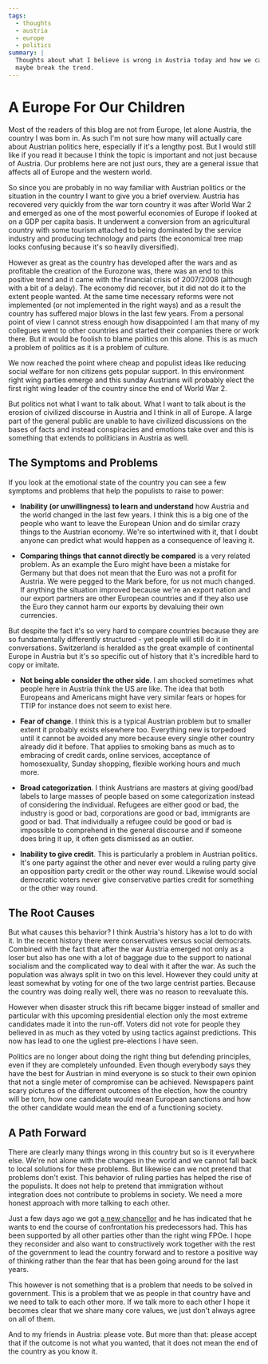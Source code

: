 ```yaml
---
tags:
  - thoughts
  - austria
  - europe
  - politics
summary: |
  Thoughts about what I believe is wrong in Austria today and how we can
  maybe break the trend.
---
```


# A Europe For Our Children

Most of the readers of this blog are not from Europe, let alone Austria,
the country I was born in.  As such I'm not sure how many will actually
care about Austrian politics here, especially if it's a lengthy post.  But
I would still like if you read it because I think the topic is important
and not just because of Austria.  Our problems here are not just ours,
they are a general issue that affects all of Europe and the western world.

So since you are probably in no way familiar with Austrian politics or the
situation in the country I want to give you a brief overview.  Austria has
recovered very quickly from the war torn country it was after World War 2
and emerged as one of the most powerful economies of Europe if looked at
on a GDP per capita basis.  It underwent a conversion from an agricultural
country with some tourism attached to being dominated by the service
industry and producing technology and parts (the economical tree map looks
confusing because it's so heavily diversified).

However as great as the country has developed after the wars and as
profitable the creation of the Eurozone was, there was an end to this
positive trend and it came with the financial crisis of 2007/2008
(although with a bit of a delay).  The economy did recover, but it did not
do it to the extent people wanted.  At the same time necessary reforms
were not implemented (or not implemented in the right ways) and as a
result the country has suffered major blows in the last few years.  From a
personal point of view I cannot stress enough how disappointed I am that
many of my collegues went to other countries and started their companies
there or work there.  But it would be foolish to blame politics on this
alone.  This is as much a problem of politics as it is a problem of
culture.

We now reached the point where cheap and populist ideas like reducing
social welfare for non citizens gets popular support.  In this environment
right wing parties emerge and this sunday Austrians will probably elect
the first right wing leader of the country since the end of World War 2.

But politics not what I want to talk about.  What I want to talk about is
the erosion of civilized discourse in Austria and I think in all of
Europe.  A large part of the general public are unable to have civilized
discussions on the bases of facts and instead conspiracies and emotions
take over and this is something that extends to politicians in Austria as
well.

## The Symptoms and Problems

If you look at the emotional state of the country you can see a few
symptoms and problems that help the populists to raise to power:

- **Inability (or unwillingness) to learn and understand** how Austria and
the world changed in the last few years.  I think this is a big one of the
people who want to leave the European Union and do similar crazy things
to the Austrian economy.  We're so intertwined with it, that I doubt
anyone can predict what would happen as a consequence of leaving it.

- **Comparing things that cannot directly be compared** is a very related
problem. As an example the Euro might have been a mistake for Germany
but that does not mean that the Euro was not a profit for Austria.  We
were pegged to the Mark before, for us not much changed.  If anything the
situation improved because we're an export nation and our export partners
are other European countries and if they also use the Euro they cannot
harm our exports by devaluing their own currencies.

But despite the fact it's so very hard to compare countries because they
are so fundamentally differently structured - yet people will still do
it in conversations.  Switzerland is heralded as the great example of
continental Europe in Austria but it's so specific out of history that
it's incredible hard to copy or imitate.

- **Not being able consider the other side**. I am shocked sometimes what
people here in Austria think the US are like.  The idea that both
Europeans and Americans might have very similar fears or hopes for TTIP
for instance does not seem to exist here.

- **Fear of change**. I think this is a typical Austrian problem but to
smaller extent it probably exists elsewhere too. Everything new is
torpedoed until it cannot be avoided any more because every single other
country already did it before. That applies to smoking bans as much as
to embracing of credit cards, online services, acceptance of
homosexuality, Sunday shopping, flexible working hours and much more.

- **Broad categorization**. I think Austrians are masters at giving
good/bad labels to large masses of people based on some categorization
instead of considering the individual.  Refugees are either good or bad,
the industry is good or bad, corporations are good or bad, immigrants
are good or bad. That individually a refugee could be good or bad is
impossible to comprehend in the general discourse and if someone does
bring it up, it often gets dismissed as an outlier.

- **Inability to give credit**. This is particularly a problem in Austrian
politics. It's one party against the other and never ever would a ruling
party give an opposition party credit or the other way round. Likewise
would social democratic voters never give conservative parties credit
for something or the other way round.

## The Root Causes

But what causes this behavior?  I think Austria's history has a lot to do
with it.  In the recent history there were conservatives versus social
democrats.  Combined with the fact that after the war Austria emerged not
only as a loser but also has one with a lot of baggage due to the support
to national socialism and the complicated way to deal with it after the
war.  As such the population was always split in two on this level.
However they could unity at least somewhat by voting for one of the two
large centrist parties.  Because the country was doing really well, there
was no reason to reevaluate this.

However when disaster struck this rift became bigger instead of smaller
and particular with this upcoming presidential election only the most
extreme candidates made it into the run-off. Voters did not vote for
people they believed in as much as they voted by using tactics against
predictions.  This now has lead to one the ugliest pre-elections I have
seen.

Politics are no longer about doing the right thing but defending
principles, even if they are completely unfounded.  Even though everybody
says they have the best for Austrian in mind everyone is so stuck to their
own opinion that not a single meter of compromise can be achieved.
Newspapers paint scary pictures of the different outcomes of the election,
how the country will be torn, how one candidate would mean European
sanctions and how the other candidate would mean the end of a functioning
society.

## A Path Forward

There are clearly many things wrong in this country but so is it
everywhere else.  We're not alone with the changes in the world and we
cannot fall back to local solutions for these problems.  But likewise can
we not pretend that problems don't exist.  This behavior of ruling parties
has helped the rise of the populists.  It does not help to pretend that
immigration without integration does not contribute to problems in
society.  We need a more honest approach with more talking to each other.

Just a few days ago we got [a new chancellor](https://en.wikipedia.org/wiki/Christian_Kern) and he has indicated that
he wants to end the course of confrontation his predecessors had.  This
has been supported by all other parties other than the right wing FPOe.  I
hope they reconsider and also want to constructively work together with
the rest of the government to lead the country forward and to restore a
positive way of thinking rather than the fear that has been going around
for the last years.

This however is not something that is a problem that needs to be solved in
government.  This is a problem that we as people in that country have and
we need to talk to each other more.  If we talk more to each other I hope
it becomes clear that we share many core values, we just don't always
agree on all of them.

And to my friends in Austria: please vote. But more than that: please
accept that if the outcome is not what you wanted, that it does not mean
the end of the country as you know it.
